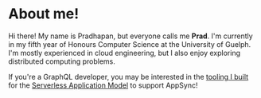 # About me!

Hi there! My name is Pradhapan, but everyone calls me **Prad**. I'm currently in my fifth year of Honours Computer Science 
at the University of Guelph. I'm mostly experienced in cloud engineering, but I also enjoy exploring distributed computing problems.

If you're a GraphQL developer, you may be interested in the [tooling I built](https://aws.amazon.com/blogs/mobile/aws-sam-now-supports-graphql-applications-with-aws-appsync/) for the [Serverless Application Model](https://github.com/aws/serverless-application-model) to support AppSync!

<!---
pradhapanr/pradhapanr is a ✨ special ✨ repository because its `README.md` (this file) appears on your GitHub profile.
You can click the Preview link to take a look at your changes.
--->
